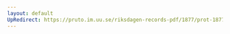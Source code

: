 ```yaml
---
layout: default
UpRedirect: https://pruto.im.uu.se/riksdagen-records-pdf/1877/prot-1877--ak--050/prot-1877--ak--050_001.pdf
---
```

